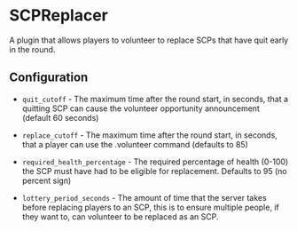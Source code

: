 # SCPReplacer

A plugin that allows players to volunteer to replace SCPs that have quit early in the round.


## Configuration

* `quit_cutoff` - The maximum time after the round start, in seconds, that a quitting SCP can cause the volunteer opportunity announcement (default 60 seconds)

* `replace_cutoff` - The maximum time after the round start, in seconds, that a player can use the .volunteer command (defaults to 85)

* `required_health_percentage` - The required percentage of health (0-100) the SCP must have had to be eligible for replacement. Defaults to 95 (no percent sign)

* `lottery_period_seconds` - The amount of time that the server takes before replacing players to an SCP, this is to ensure multiple people, if they want to, can volunteer to be replaced as an SCP.

